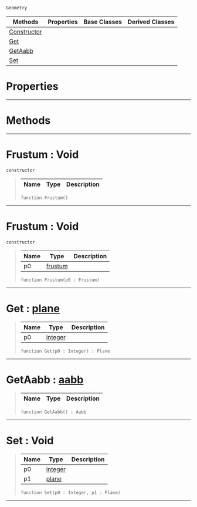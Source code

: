  `Geometry`

|Methods|Properties|Base Classes|Derived Classes|
|---|---|---|---|
|[ Constructor](https://github.com/zeroengineteam/ZeroDocs/code_reference/class_reference/frustum.markdown#frustum-void)| | | |
|[ Get](https://github.com/zeroengineteam/ZeroDocs/code_reference/class_reference/frustum.markdown#get-zero-engine-document)| | | |
|[ GetAabb](https://github.com/zeroengineteam/ZeroDocs/code_reference/class_reference/frustum.markdown#getaabb-zero-engine-docu)| | | |
|[ Set](https://github.com/zeroengineteam/ZeroDocs/code_reference/class_reference/frustum.markdown#set-void)| | | |


 #  Properties


---  
 #  Methods


---  
 #  Frustum : Void

 `constructor`

> 
> |Name|Type|Description|
> |---|---|---|
> ``` lang=cpp, name=Zilch
> function Frustum()
> ``` 


---  
 #  Frustum : Void

 `constructor`

> 
> |Name|Type|Description|
> |---|---|---|
> |p0|[frustum](https://github.com/zeroengineteam/ZeroDocs/code_reference/class_reference/frustum.markdown)| |
> ``` lang=cpp, name=Zilch
> function Frustum(p0 : Frustum)
> ``` 


---  
 #  Get : [plane](https://github.com/zeroengineteam/ZeroDocs/code_reference/class_reference/plane.markdown)

> 
> |Name|Type|Description|
> |---|---|---|
> |p0|[integer](https://github.com/zeroengineteam/ZeroDocs/code_reference/zilch_base_types/integer.markdown)| |
> ``` lang=cpp, name=Zilch
> function Get(p0 : Integer) : Plane
> ``` 


---  
 #  GetAabb : [aabb](https://github.com/zeroengineteam/ZeroDocs/code_reference/class_reference/aabb.markdown)

> 
> |Name|Type|Description|
> |---|---|---|
> ``` lang=cpp, name=Zilch
> function GetAabb() : Aabb
> ``` 


---  
 #  Set : Void

> 
> |Name|Type|Description|
> |---|---|---|
> |p0|[integer](https://github.com/zeroengineteam/ZeroDocs/code_reference/zilch_base_types/integer.markdown)| |
> |p1|[plane](https://github.com/zeroengineteam/ZeroDocs/code_reference/class_reference/plane.markdown)| |
> ``` lang=cpp, name=Zilch
> function Set(p0 : Integer, p1 : Plane)
> ``` 


---  
 

 